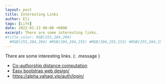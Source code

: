```yaml
---
layout: post
title: Interesting Links
author: Eli
tags: [Life]
date: 2022-01-23 00:00 +0800
excerpt: There are some interesting links.
#title_color: RGB(255,204,204)
  #RGB(255,204,204) #RGB(204,204,255) #RGB(204,255,153) #RGB(255,204,153)
---
```

There are some interesting links.
{: .message }

<body data-aos-easing="ease" data-aos-duration="400" data-aos-delay="0">
<ul>
    <li>
    <a target="_blank" href="https://www.csauthors.net/distance/">Co-authorship distance computation</a>
    </li>
    <li>
    <a target="_blank" href="http://www.vvveb.com/vvvebjs/editor.html/">Easy bootstrap web design/</a>
    </li>
    <li>
    <a target="_blank" href="https://alpha.yahagi.vip/auth/login/">https://alpha.yahagi.vip/auth/login/</a>
    </li>
</ul>